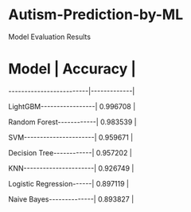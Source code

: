 # Autism-Prediction-by-ML
Model Evaluation Results

#        Model           |   Accuracy  |
-------------------------|-------------|

LightGBM-----------------|   0.996708  |

Random Forest------------|   0.983539  |

SVM----------------------|   0.959671  |

Decision Tree------------|   0.957202  |

KNN----------------------|   0.926749  |

Logistic Regression------|   0.897119  |

Naive Bayes--------------|   0.893827  |

